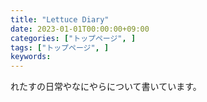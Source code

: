 ```yaml
---
title: "Lettuce Diary"
date: 2023-01-01T00:00:00+09:00
categories: ["トップページ", ]
tags: ["トップページ", ]
keywords:
---
```


れたすの日常やなにやらについて書いています。



